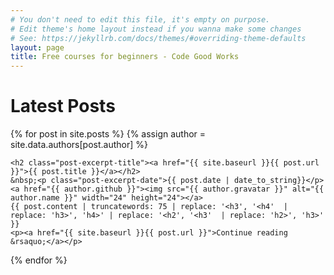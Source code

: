 ```yaml
---
# You don't need to edit this file, it's empty on purpose.
# Edit theme's home layout instead if you wanna make some changes
# See: https://jekyllrb.com/docs/themes/#overriding-theme-defaults
layout: page
title: Free courses for beginners - Code Good Works
---
```


<h1>Latest Posts</h1>

{% for post in site.posts %}
{% assign author = site.data.authors[post.author] %}

<section class="post-excerpt">

	<h2 class="post-excerpt-title"><a href="{{ site.baseurl }}{{ post.url }}">{{ post.title }}</a></h2>
	&nbsp;<p class="post-excerpt-date">{{ post.date | date_to_string}}</p>
	<a href="{{ author.github }}"><img src="{{ author.gravatar }}" alt="{{ author.name }}" width="24" height="24"></a>
    {{ post.content | truncatewords: 75 | replace: '<h3', '<h4'  | replace: 'h3>', 'h4>' | replace: '<h2', '<h3'  | replace: 'h2>', 'h3>' }}
    <p><a href="{{ site.baseurl }}{{ post.url }}">Continue reading &rsaquo;</a></p>

</section>

{% endfor %}

<script src="{{'/assets/js/home.js'}}"></script>

